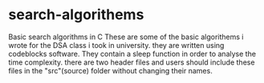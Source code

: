 # search-algorithems
Basic search algorithms in C
These are some of the basic algorithems i wrote for the DSA class i took in university.
they are written using codeblocks software.
They contain a sleep function in order to analyse the time complexity.
there are two header files and users should include these files in the "src"(source) folder without changing their names.

